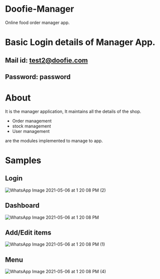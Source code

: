# Doofie-Manager

Online food order manager app.

# Basic Login details of Manager App.
## Mail id: test2@doofie.com
## Password: password

# About

It is the manager application, It maintains all the details of the shop.

  * Order management
  * stock management
  * User management
  
  are the modules implemented to manage to app.

# Samples

## Login

![WhatsApp Image 2021-05-06 at 1 20 08 PM (2)](https://user-images.githubusercontent.com/73823991/117262332-c0d8c780-ae6e-11eb-89a8-1721946c6176.jpeg) 

## Dashboard 

![WhatsApp Image 2021-05-06 at 1 20 08 PM](https://user-images.githubusercontent.com/73823991/117262227-a7378000-ae6e-11eb-91ce-d6fe2fcb57f1.jpeg)


## Add/Edit items

![WhatsApp Image 2021-05-06 at 1 20 08 PM (1)](https://user-images.githubusercontent.com/73823991/117262275-b1f21500-ae6e-11eb-9ad6-14f2121ed418.jpeg)


## Menu

![WhatsApp Image 2021-05-06 at 1 20 08 PM (4)](https://user-images.githubusercontent.com/73823991/117262362-c9310280-ae6e-11eb-85f7-fc86e489f088.jpeg)
